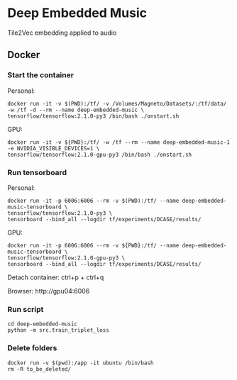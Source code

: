 # Deep Embedded Music
Tile2Vec embedding applied to audio

## Docker

### Start the container

Personal:
```shell script
docker run -it -v $(PWD):/tf/ -v /Volumes/Magneto/Datasets/:/tf/data/ -w /tf -d --rm --name deep-embedded-music \
tensorflow/tensorflow:2.1.0-py3 /bin/bash ./onstart.sh
```

GPU:
```shell script
docker run -it -v ${PWD}:/tf/ -w /tf --rm --name deep-embedded-music-1 -e NVIDIA_VISIBLE_DEVICES=1 \
tensorflow/tensorflow:2.1.0-gpu-py3 /bin/bash ./onstart.sh
```

### Run tensorboard

Personal:
```shell script
docker run -it -p 6006:6006 --rm -v $(PWD):/tf/ --name deep-embedded-music-tensorboard \
tensorflow/tensorflow:2.1.0-py3 \
tensorboard --bind_all --logdir tf/experiments/DCASE/results/
```

GPU:
```shell script
docker run -it -p 6006:6006 --rm -v ${PWD}:/tf/ --name deep-embedded-music-tensorboard \
tensorflow/tensorflow:2.1.0-gpu-py3 \
tensorboard --bind_all --logdir tf/experiments/DCASE/results/
```
Detach container:
ctrl+p + ctrl+q

Browser:
http://gpu04:6006

### Run script

```shell script
cd deep-embedded-music
python -m src.train_triplet_loss
```

### Delete folders

```shell script
docker run -v $(pwd):/app -it ubuntu /bin/bash
rm -R to_be_deleted/
```
